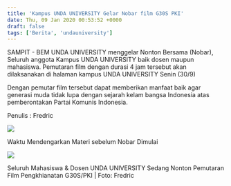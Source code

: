 ```yaml
---
title: 'Kampus UNDA UNIVERSITY Gelar Nobar film G30S PKI'
date: Thu, 09 Jan 2020 00:53:52 +0000
draft: false
tags: ['Berita', 'undauniversity']
---
```


SAMPIT - BEM UNDA UNIVERSITY menggelar Nonton Bersama (Nobar), Seluruh anggota Kampus UNDA UNIVERSITY baik dosen maupun mahasiswa. Pemutaran film dengan durasi 4 jam tersebut akan dilaksanakan di halaman kampus UNDA UNIVERSITY Senin (30/9)

Dengan pemutar film tersebut dapat memberikan manfaat baik agar generasi muda tidak lupa dengan sejarah kelam bangsa Indonesia atas pemberontakan Partai Komunis Indonesia.

Penulis : Fredric

![](https://unda.ac.id/2/wp-content/uploads/2020/01/WhatsApp-Image-2020-01-08-at-14.11.46-1024x768.jpeg)

Waktu Mendengarkan Materi sebelum Nobar Dimulai

![](https://unda.ac.id/2/wp-content/uploads/2020/01/WhatsApp-Image-2020-01-08-at-14.11.47-1024x768.jpeg)

Seluruh Mahasiswa & Dosen UNDA UNIVERSITY Sedang Nonton Pemutaran Film Pengkhianatan G30S/PKI | Foto: Fredric